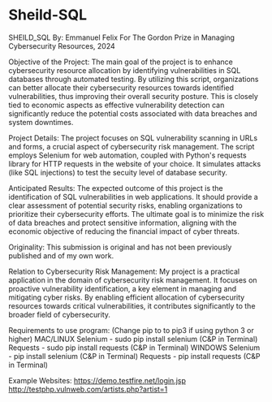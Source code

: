 # Sheild-SQL
SHEILD_SQL By: Emmanuel Felix
For The Gordon Prize in Managing Cybersecurity Resources, 2024

Objective of the Project:
The main goal of the project is to enhance cybersecurity resource allocation by identifying vulnerabilities 
in SQL databases through automated testing. By utilizing this script, organizations can better allocate their 
cybersecurity resources towards identified vulnerabilities, thus improving their overall security posture. 
This is closely tied to economic aspects as effective vulnerability detection can significantly reduce the 
potential costs associated with data breaches and system downtimes.

Project Details:
The project focuses on SQL vulnerability scanning in URLs and forms, a crucial aspect of cybersecurity risk management.
The script employs Selenium for web automation, coupled with Python's requests library for HTTP requests in the website of
your choice. It simulates attacks (like SQL injections) to test the secuity level of database security. 

Anticipated Results:
The expected outcome of this project is the identification of SQL vulnerabilities in web applications. 
It should provide a clear assessment of potential security risks, enabling organizations to prioritize 
their cybersecurity efforts. The ultimate goal is to minimize the risk of data breaches and protect sensitive 
information, aligning with the economic objective of reducing the financial impact of cyber threats.

Originality:
This submission is original and has not been previously published and of my own work.

Relation to Cybersecurity Risk Management:
My project is a practical application in the domain of cybersecurity risk management. 
It focuses on proactive vulnerability identification, a key element in managing and mitigating cyber risks. 
By enabling efficient allocation of cybersecurity resources towards critical vulnerabilities, 
it contributes significantly to the broader field of cybersecurity.

Requirements to use program:
(Change pip to to pip3 if using python 3 or higher)
MAC/LINUX
Selenium - sudo pip install selenium (C&P in Terminal)
Requests - sudo pip install requests (C&P in Terminal)
WINDOWS
Selenium - pip install selenium (C&P in Terminal)
Requests - pip install requests (C&P in Terminal)

Example Websites:
https://demo.testfire.net/login.jsp 
http://testphp.vulnweb.com/artists.php?artist=1
